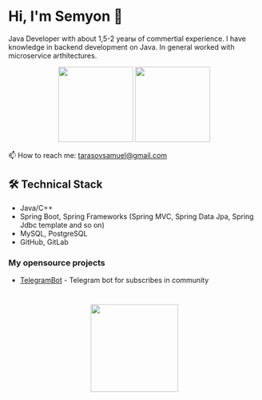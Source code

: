 # Hi, I'm Semyon 👋
Java Developer with about 1,5-2 yearы of commertial experience. I have knowledge in backend development on Java. In general worked with microservice arthitectures.

<p align = 'center'>
 <a href="https://github-readme-stats.vercel.app/api?username=TarasovSam&show_icons=true&count_private=true"><img height=150 src="https://github-readme-stats.vercel.app/api?username=TarasovSam&show_icons=true&count_private=true" /></a>
<a href="https://github.com/TarasovSam/github-readme-stats"><img height=150 src="https://github-readme-stats.vercel.app/api/top-langs/?username=TarasovSam&layout=compact" /></a>
 </p>

  📫  How to reach me: <a href='mailto:tarasovsamuel@gmail.com'>tarasovsamuel@gmail.com</a>
</p>

## 🛠 Technical Stack
*   Java/C++
*   Spring Boot, Spring Frameworks (Spring MVC, Spring Data Jpa, Spring Jdbc template and so on)
*   MySQL, PostgreSQL
*   GitHub, GitLab

### My opensource projects

*   [TelegramBot](https://github.com/TarasovSam/Telegrambot) - Telegram bot for subscribes in community

<div align="center" style="margin: 40px 0">
    <a href="https://github.com/TarasovSam/github-profile-views-counter">
        <img width="175px" src="https://komarev.com/ghpvc/?username=TarasovSam&color=DE002D">
    </a>
</div>
